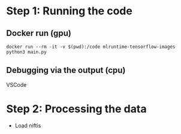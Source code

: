 
# Step 1: Running the code

## Docker run (gpu)

`docker run --rm -it -v $(pwd):/code mlruntime-tensorflow-images python3 main.py`

## Debugging via the output (cpu)

VSCode

# Step 2: Processing the data

- Load niftis
